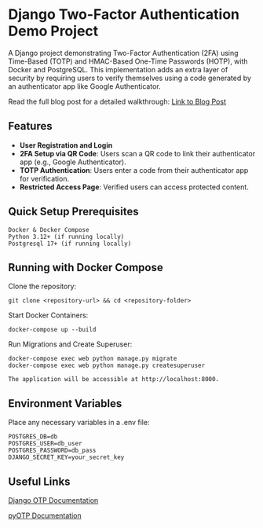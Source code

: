 # Django Two-Factor Authentication Demo Project

A Django project demonstrating Two-Factor Authentication (2FA) using Time-Based (TOTP) and HMAC-Based One-Time Passwords (HOTP), with Docker and PostgreSQL. This implementation adds an extra layer of security by requiring users to verify themselves using a code generated by an authenticator app like Google Authenticator.

Read the full blog post for a detailed walkthrough: [Link to Blog Post](https://egehan.gundogdu.com/iki-asamali-kimlik-dogrulama-temelleri-ve-django-ile-entegrasyonu)
## Features

- **User Registration and Login**
- **2FA Setup via QR Code**: Users scan a QR code to link their authenticator app (e.g., Google Authenticator).
- **TOTP Authentication**: Users enter a code from their authenticator app for verification.
- **Restricted Access Page**: Verified users can access protected content.


## Quick Setup Prerequisites

    Docker & Docker Compose
    Python 3.12+ (if running locally)
    Postgresql 17+ (if running locally)

## Running with Docker Compose

Clone the repository:

    git clone <repository-url> && cd <repository-folder>

Start Docker Containers:

    docker-compose up --build

Run Migrations and Create Superuser:

    docker-compose exec web python manage.py migrate
    docker-compose exec web python manage.py createsuperuser

    The application will be accessible at http://localhost:8000.


## Environment Variables

Place any necessary variables in a .env file:

    POSTGRES_DB=db
    POSTGRES_USER=db_user
    POSTGRES_PASSWORD=db_pass
    DJANGO_SECRET_KEY=your_secret_key



## Useful Links

[Django OTP Documentation
](https://github.com/django-otp/django-otp)

[pyOTP Documentation](https://github.com/pyauth/pyotp)
